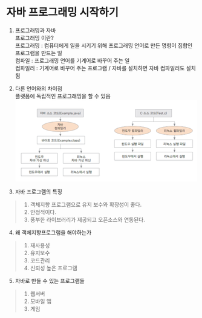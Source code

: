 # 자바 프로그래밍 시작하기
1. 프로그래밍과 자바  
프로그래밍 이란?  
프로그래밍 : 컴퓨터에게 일을 시키기 위해 프로그래밍 언어로 만든 명령어 집합인 프로그램을 만드는 일  
컴파일 : 프로그래밍 언어를 기계어로 바꾸어 주는 일  
컴파일러 : 기계어로 바꾸어 주는 프로그램 / 자바를 설치하면 자바 컴파일러도 설치됨  

2. 다른 언어와의 차이점  
플랫폼에 독립적인 프로그래밍을 할 수 있음  
![chapter01](./image/chapter01.png)  

3. 자바 프로그램의 특징
>1. 객체지향 프로그램으로 유지 보수와 확장성이 좋다.  
>2. 안정적이다.  
>3. 풍부한 라이브러리가 제공되고 오픈소스와 연동된다.

4. 왜 객체지향프로그램을 해야하는가
>1. 재사용성
>2. 유지보수
>3. 코드관리
>4. 신뢰성 높은 프로그램

5. 자바로 만들 수 있는 프로그램들
>1. 웹서버
>2. 모바일 앱
>3. 게임

